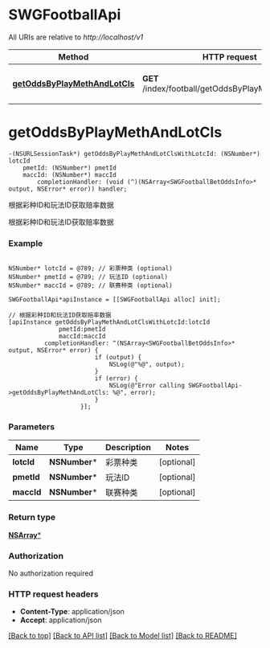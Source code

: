 # SWGFootballApi

All URIs are relative to *http://localhost/v1*

Method | HTTP request | Description
------------- | ------------- | -------------
[**getOddsByPlayMethAndLotCls**](SWGFootballApi.md#getoddsbyplaymethandlotcls) | **GET** /index/football/getOddsByPlayMethAndLotCls | 根据彩种ID和玩法ID获取赔率数据


# **getOddsByPlayMethAndLotCls**
```objc
-(NSURLSessionTask*) getOddsByPlayMethAndLotClsWithLotcId: (NSNumber*) lotcId
    pmetId: (NSNumber*) pmetId
    maccId: (NSNumber*) maccId
        completionHandler: (void (^)(NSArray<SWGFootballBetOddsInfo>* output, NSError* error)) handler;
```

根据彩种ID和玩法ID获取赔率数据

根据彩种ID和玩法ID获取赔率数据

### Example 
```objc

NSNumber* lotcId = @789; // 彩票种类 (optional)
NSNumber* pmetId = @789; // 玩法ID (optional)
NSNumber* maccId = @789; // 联赛种类 (optional)

SWGFootballApi*apiInstance = [[SWGFootballApi alloc] init];

// 根据彩种ID和玩法ID获取赔率数据
[apiInstance getOddsByPlayMethAndLotClsWithLotcId:lotcId
              pmetId:pmetId
              maccId:maccId
          completionHandler: ^(NSArray<SWGFootballBetOddsInfo>* output, NSError* error) {
                        if (output) {
                            NSLog(@"%@", output);
                        }
                        if (error) {
                            NSLog(@"Error calling SWGFootballApi->getOddsByPlayMethAndLotCls: %@", error);
                        }
                    }];
```

### Parameters

Name | Type | Description  | Notes
------------- | ------------- | ------------- | -------------
 **lotcId** | **NSNumber***| 彩票种类 | [optional] 
 **pmetId** | **NSNumber***| 玩法ID | [optional] 
 **maccId** | **NSNumber***| 联赛种类 | [optional] 

### Return type

[**NSArray<SWGFootballBetOddsInfo>***](SWGFootballBetOddsInfo.md)

### Authorization

No authorization required

### HTTP request headers

 - **Content-Type**: application/json
 - **Accept**: application/json

[[Back to top]](#) [[Back to API list]](../README.md#documentation-for-api-endpoints) [[Back to Model list]](../README.md#documentation-for-models) [[Back to README]](../README.md)

